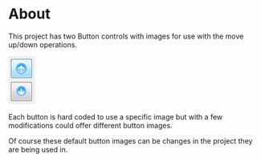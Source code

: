 ﻿# About
This project has two Button controls with images for use with the
move up/down operations.

![Image](assets/F1.jpg)

Each button is hard coded to use a specific image but with a few modifications
could offer different button images. 

Of course these default button images can be changes in the project they are
being used in.